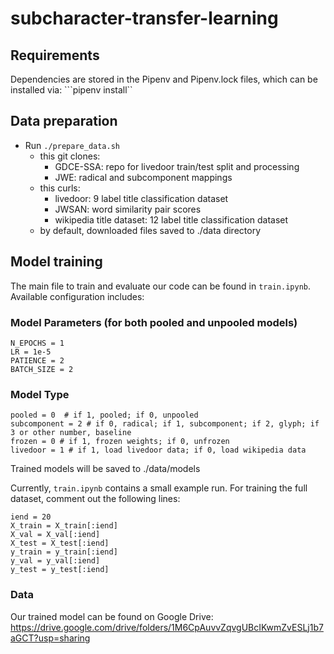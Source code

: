 # subcharacter-transfer-learning

## Requirements
Dependencies are stored in the Pipenv and Pipenv.lock files, which can be installed via:
```pipenv install``

## Data preparation
* Run `./prepare_data.sh` 
  * this git clones:
    * GDCE-SSA: repo for livedoor train/test split and processing
    * JWE: radical and subcomponent mappings
  * this curls:
    * livedoor: 9 label title classification dataset
    * JWSAN: word similarity pair scores
    * wikipedia title dataset: 12 label title classification dataset
  * by default, downloaded files saved to ./data directory

## Model training

The main file to train and evaluate our code can be found in `train.ipynb`. Available configuration includes:

### Model Parameters (for both pooled and unpooled models)
```
N_EPOCHS = 1
LR = 1e-5
PATIENCE = 2
BATCH_SIZE = 2
```

### Model Type
```
pooled = 0  # if 1, pooled; if 0, unpooled 
subcomponent = 2 # if 0, radical; if 1, subcomponent; if 2, glyph; if 3 or other number, baseline
frozen = 0 # if 1, frozen weights; if 0, unfrozen
livedoor = 1 # if 1, load livedoor data; if 0, load wikipedia data
````

Trained models will be saved to ./data/models

Currently, `train.ipynb` contains a small example run. For training the full dataset, comment out the following lines: 
```
iend = 20
X_train = X_train[:iend]
X_val = X_val[:iend]
X_test = X_test[:iend]
y_train = y_train[:iend]
y_val = y_val[:iend]
y_test = y_test[:iend]
```

### Data
Our trained model can be found on Google Drive: https://drive.google.com/drive/folders/1M6CpAuvvZqvgUBcIKwmZvESLj1b7aGCT?usp=sharing

